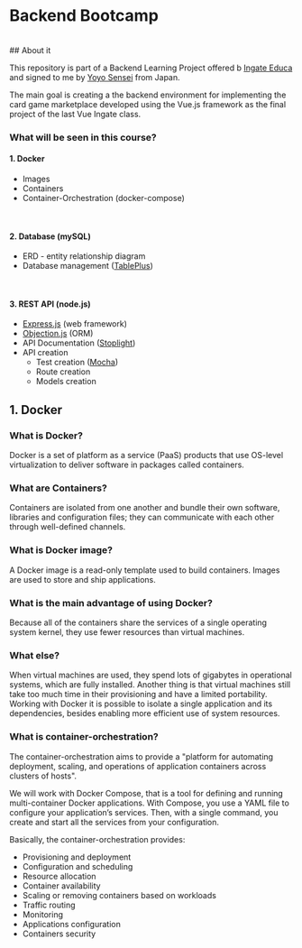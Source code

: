 # Backend Bootcamp
</br>
## About it

This repository is part of a Backend Learning Project offered b [Ingate Educa](https://ingate.com.br/) and signed to me by [Yoyo Sensei](https://github.com/yoannes) from Japan.

The main goal is creating a the backend environment for implementing the card game marketplace developed using the Vue.js framework as the final project of the last Vue Ingate class.

### What will be seen in this course?

#### 1. Docker
- Images
- Containers
- Container-Orchestration (docker-compose)
</br>

#### 2. Database (mySQL)
- ERD - entity relationship diagram
- Database management ([TablePlus](https://tableplus.com/))
</br>

#### 3. REST API (node.js)
- [Express.js](https://expressjs.com/) (web framework)
- [Objection.js](https://vincit.github.io/objection.js/) (ORM)
- API Documentation ([Stoplight](https://stoplight.io/))
- API creation
    - Test creation ([Mocha](https://mochajs.org/))
    - Route creation
    - Models creation

## 1. Docker
### What is Docker?
Docker is a set of platform as a service (PaaS) products that use OS-level virtualization to deliver software in packages called containers.

### What are Containers?
Containers are isolated from one another and bundle their own software, libraries and configuration files; they can communicate with each other through well-defined channels.

### What is Docker image?
A Docker image is a read-only template used to build containers. Images are used to store and ship applications.

### What is the main advantage of using Docker?
Because all of the containers share the services of a single operating system kernel, they use fewer resources than virtual machines.

### What else?
When virtual machines are used, they spend lots of gigabytes in operational systems, which are fully installed. Another thing is that virtual machines still take too much time in their provisioning and have a limited portability. Working with Docker it is possible to isolate a single application and its dependencies, besides enabling more efficient use of system resources.

### What is container-orchestration?

The container-orchestration aims to provide a "platform for automating deployment, scaling, and operations of application containers across clusters of hosts".

We will work with Docker Compose, that is a tool for defining and running multi-container Docker applications. With Compose, you use a YAML file to configure your application’s services. Then, with a single command, you create and start all the services from your configuration. 

Basically, the container-orchestration provides:
  - Provisioning and deployment
  - Configuration and scheduling 
  - Resource allocation
  - Container availability
  - Scaling or removing containers based on workloads
  - Traffic routing 
  - Monitoring
  - Applications configuration
  - Containers security